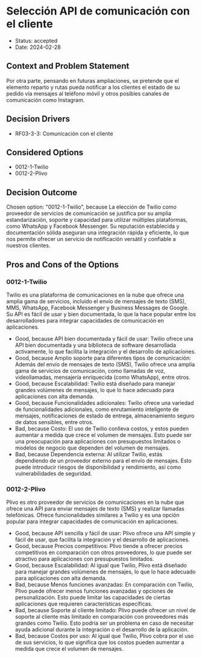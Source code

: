 # Selección API de comunicación con el cliente

* Status: accepted
* Date: 2024-02-28

## Context and Problem Statement

Por otra parte, pensando en futuras ampliaciones, se pretende que el elemento reparto y rutas pueda notificar a los clientes el estado de su pedido vía mensajes al teléfono móvil y otros posibles canales de comunicación como Instagram.

## Decision Drivers

* RF03-3-3: Comunicación con el cliente

## Considered Options

* 0012-1-Twilio
* 0012-2-Plivo

## Decision Outcome

Chosen option: "0012-1-Twilio", because La elección de Twilio como proveedor de servicios de comunicación se justifica por su amplia estandarización, soporte y capacidad para utilizar múltiples plataformas, como WhatsApp y Facebook Messenger. Su reputación establecida y documentación sólida aseguran una integración rápida y eficiente, lo que nos permite ofrecer un servicio de notificación versátil y confiable a nuestros clientes.

## Pros and Cons of the Options

### 0012-1-Twilio

Twilio es una plataforma de comunicaciones en la nube que ofrece una amplia gama de servicios, incluido el envío de mensajes de texto (SMS), MMS, WhatsApp, Facebook Messenger y Business Messages de Google. Su API es fácil de usar y bien documentada, lo que la hace popular entre los desarrolladores para integrar capacidades de comunicación en aplicaciones.

* Good, because API bien documentada y fácil de usar: Twilio ofrece una API bien documentada y una biblioteca de software desarrollada activamente, lo que facilita la integración y el desarrollo de aplicaciones.
* Good, because Amplio soporte para diferentes tipos de comunicación: Además del envío de mensajes de texto (SMS), Twilio ofrece una amplia gama de servicios de comunicación, como llamadas de voz, videollamadas, mensajería enriquecida (como WhatsApp), entre otros.
* Good, because Escalabilidad: Twilio está diseñado para manejar grandes volúmenes de mensajes, lo que lo hace adecuado para aplicaciones con alta demanda.
* Good, because Funcionalidades adicionales: Twilio ofrece una variedad de funcionalidades adicionales, como enrutamiento inteligente de mensajes, notificaciones de estado de entrega, almacenamiento seguro de datos sensibles, entre otros.
* Bad, because Costo: El uso de Twilio conlleva costos, y estos pueden aumentar a medida que crece el volumen de mensajes. Esto puede ser una preocupación para aplicaciones con presupuestos limitados o modelos de negocio que dependen del volumen de mensajes.
* Bad, because Dependencia externa: Al utilizar Twilio, estás dependiendo de un proveedor externo para el envío de mensajes. Esto puede introducir riesgos de disponibilidad y rendimiento, así como vulnerabilidades de seguridad.

### 0012-2-Plivo

Plivo es otro proveedor de servicios de comunicaciones en la nube que ofrece una API para enviar mensajes de texto (SMS) y realizar llamadas telefónicas. Ofrece funcionalidades similares a Twilio y es una opción popular para integrar capacidades de comunicación en aplicaciones.

* Good, because API sencilla y fácil de usar: Plivo ofrece una API simple y fácil de usar, que facilita la integración y el desarrollo de aplicaciones.
* Good, because Precios competitivos: Plivo tiende a ofrecer precios competitivos en comparación con otros proveedores, lo que puede ser atractivo para aplicaciones con presupuestos limitados.
* Good, because Escalabilidad: Al igual que Twilio, Plivo está diseñado para manejar grandes volúmenes de mensajes, lo que lo hace adecuado para aplicaciones con alta demanda.
* Bad, because Menos funciones avanzadas: En comparación con Twilio, Plivo puede ofrecer menos funciones avanzadas y opciones de personalización. Esto puede limitar las capacidades de ciertas aplicaciones que requieren características específicas.
* Bad, because Soporte al cliente limitado: Plivo puede ofrecer un nivel de soporte al cliente más limitado en comparación con proveedores más grandes como Twilio. Esto podría ser un problema en caso de necesitar ayuda adicional durante la integración o el desarrollo de la aplicación.
* Bad, because Costos por uso: Al igual que Twilio, Plivo cobra por el uso de sus servicios, lo que significa que los costos pueden aumentar a medida que crece el volumen de mensajes.
